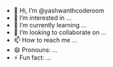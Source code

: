 - 👋 Hi, I’m @yashwanthcoderoom
- 👀 I’m interested in ...
- 🌱 I’m currently learning ...
- 💞️ I’m looking to collaborate on ...
- 📫 How to reach me ...
- 😄 Pronouns: ...
- ⚡ Fun fact: ...

<!---
yashwanthcoderoom/yashwanthcoderoom is a ✨ special ✨ repository because its `README.md` (this file) appears on your GitHub profile.
You can click the Preview link to take a look at your changes.
--->
